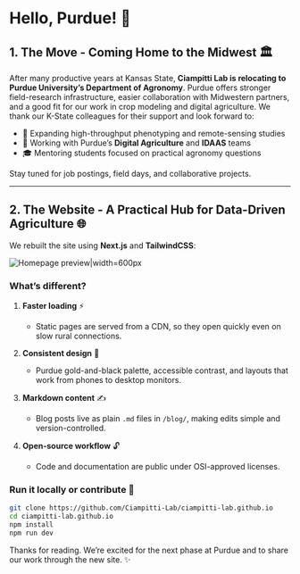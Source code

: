 # Hello, Purdue! 👋

## 1. The Move - Coming Home to the Midwest 🏛️

After many productive years at Kansas State, **Ciampitti Lab is relocating to Purdue University’s Department of Agronomy**. Purdue offers stronger field-research infrastructure, easier collaboration with Midwestern partners, and a good fit for our work in crop modeling and digital agriculture. We thank our K-State colleagues for their support and look forward to:

- 🔬 Expanding high-throughput phenotyping and remote-sensing studies
- 🤝 Working with Purdue’s **Digital Agriculture** and **IDAAS** teams
- 🎓 Mentoring students focused on practical agronomy questions

Stay tuned for job postings, field days, and collaborative projects.

---

## 2. The Website - A Practical Hub for Data-Driven Agriculture 🌐

We rebuilt the site using **Next.js** and **TailwindCSS**:

![Homepage preview|width=600px](/blog/img/hello_world_home.png)

### What’s different?

1. **Faster loading** ⚡

   - Static pages are served from a CDN, so they open quickly even on slow rural connections.

2. **Consistent design** 🎨

   - Purdue gold-and-black palette, accessible contrast, and layouts that work from phones to desktop monitors.

3. **Markdown content** ✍️

   - Blog posts live as plain `.md` files in `/blog/`, making edits simple and version-controlled.

4. **Open-source workflow** 🔓
   - Code and documentation are public under OSI-approved licenses.

### Run it locally or contribute 🚀

```bash
git clone https://github.com/Ciampitti-Lab/ciampitti-lab.github.io
cd ciampitti-lab.github.io
npm install
npm run dev
```

Thanks for reading. We’re excited for the next phase at Purdue and to share our work through the new site. ✨
